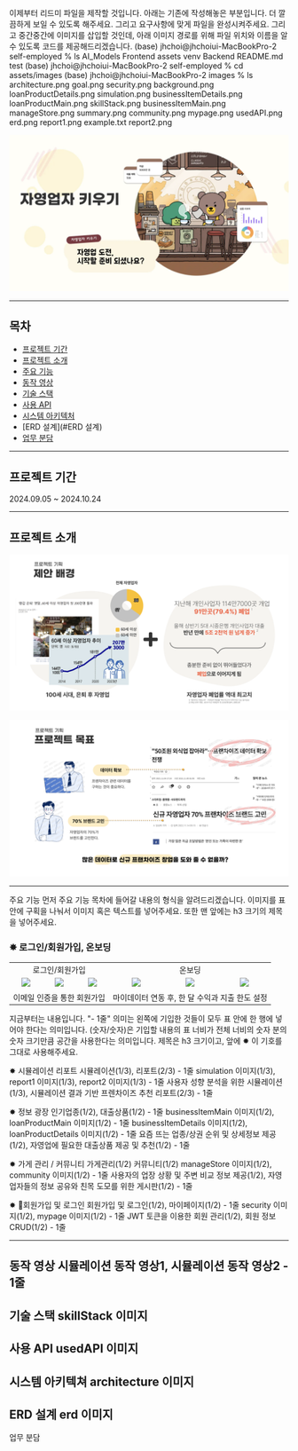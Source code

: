 이제부터 리드미 파일을 제작할 것입니다. 아래는 기존에 작성해놓은 부분입니다. 더 깔끔하게 보일 수 있도록 해주세요. 그리고 요구사항에 맞게 파일을 완성시켜주세요.
그리고 중간중간에 이미지를 삽입할 것인데, 아래 이미지 경로를 위해 파일 위치와 이름을 알 수 있도록 코드를 제공해드리겠습니다.
(base) jhchoi@jhchoiui-MacBookPro-2 self-employed % ls
AI_Models	Frontend	assets		venv
Backend		README.md	test
(base) jhchoi@jhchoiui-MacBookPro-2 self-employed % cd assets/images 
(base) jhchoi@jhchoiui-MacBookPro-2 images % ls
architecture.png	goal.png		security.png
background.png		loanProductDetails.png	simulation.png
businessItemDetails.png	loanProductMain.png	skillStack.png
businessItemMain.png	manageStore.png		summary.png
community.png		mypage.png		usedAPI.png
erd.png			report1.png
example.txt		report2.png

![Summary](assets/images/summary.png)

---

## 목차

- [프로젝트 기간](#프로젝트-기간)
- [프로젝트 소개](#프로젝트-소개)
- [주요 기능](#주요-기능)
- [동작 영상](#동작-영상)
- [기술 스택](#기술-스택)
- [사용 API](#사용-api)
- [시스템 아키텍처](#시스템-아키텍처)
- [ERD 설계](#ERD 설계)
- [업무 분담](#업무-분담)

---

## 프로젝트 기간

2024.09.05 ~ 2024.10.24

---

## 프로젝트 소개

![Background](assets/images/background.png)

![Goal](assets/images/goal.png)

---


주요 기능
먼저 주요 기능 목차에 들어갈 내용의 형식을 알려드리겠습니다. 이미지를 표 안에 구획을 나눠서 이미지 혹은 텍스트를 넣어주세요. 또한 맨 앞에는 h3 크기의 제목을 넣어주세요.
<h3>✸ 로그인/회원가입, 온보딩</h3>
<table>
	<tr>
    <td colspan="3" align="center">로그인/회원가입</td>
	  <td colspan="3" align="center">온보딩</td>
  </tr>
  <tr>
    <td align="center"><img width="329" src="https://github.com/user-attachments/assets/888bb6c7-ad8a-4491-9151-ea55f584a5d7"/></td>
    <td align="center"><img width="329" src="https://github.com/user-attachments/assets/617951eb-fe86-4cc4-8a09-b30ef8902bfb"/></td>
    <td align="center"><img width="329" src="https://github.com/user-attachments/assets/c988c170-0b0b-4079-93fd-d47666fc0905"/></td>
	  <td align="center"><img width="329" src="https://github.com/user-attachments/assets/bedb8433-aa46-4571-9579-d8257564e4de"/></td>
    <td align="center"><img width="329" src="https://github.com/user-attachments/assets/eed39fac-07fa-4fd2-9e64-ca79910be101"/></td>
    <td align="center"><img width="329" src="https://github.com/user-attachments/assets/b5bc2d71-93f3-4fc6-94ca-032337d69ae1"/></td>
  </tr>
  <tr>
    <td colspan="3" align="center">이메일 인증을 통한 회원가입</td>
	  <td colspan="3" align="center">마이데이터 연동 후, 한 달 수익과 지출 한도 설정</td>
  </tr>
</table>

지금부터는 내용입니다.
"- 1줄" 의미는 왼쪽에 기입한 것들이 모두 표 안에 한 행에 넣어야 한다는 의미입니다. 
(숫자/숫자)은 기입할 내용의 표 너비가 전체 너비의 숫자 분의 숫자 크기만큼 공간을 사용한다는 의미입니다.
제목은 h3 크기이고, 앞에 ✸ 이 기호를 그대로 사용해주세요.

✸ 시뮬레이션 리포트
시뮬레이션(1/3), 리포트(2/3) - 1줄
simulation 이미지(1/3), report1 이미지(1/3), report2 이미지(1/3) - 1줄
사용자 성향 분석을 위한 시뮬레이션(1/3), 시뮬레이션 결과 기반 프렌차이즈 추천 리포트(2/3) - 1줄

✸ 정보 광장
인기업종(1/2), 대출상품(1/2) - 1줄
businessItemMain 이미지(1/2), loanProductMain 이미지(1/2) - 1줄
businessItemDetails 이미지(1/2), loanProductDetails 이미지(1/2) - 1줄
요즘 뜨는 업종/상권 순위 및 상세정보 제공(1/2), 자영업에 필요한 대출상품 제공 및 추천(1/2) - 1줄

✸ 가게 관리 / 커뮤니티
가게관리(1/2)
커뮤니티(1/2)
manageStore 이미지(1/2), community 이미지(1/2) - 1줄
사용자의 업장 상황 및 주변 비교 정보 제공(1/2), 자영업자들의 정보 공유와 친목 도모를 위한 게시판(1/2) - 1줄

✸ 회원가입 및 로그인
회원가입 및 로그인(1/2), 마이페이지(1/2) - 1줄
security 이미지(1/2), mypage 이미지(1/2) - 1줄
JWT 토큰을 이용한 회원 관리(1/2), 회원 정보 CRUD(1/2) - 1줄

---------------
동작 영상 
시뮬레이션 동작 영상1, 시뮬레이션 동작 영상2 - 1줄
---------------
기술 스택
skillStack 이미지
---------------
사용 API
usedAPI 이미지
---------------
시스템 아키텍쳐
architecture 이미지
---------------
ERD 설계
erd 이미지
---------------
업무 분담










